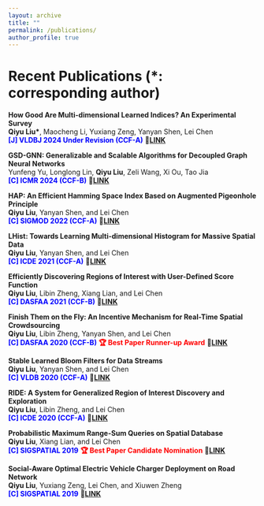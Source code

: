 ```yaml
---
layout: archive
title: ""
permalink: /publications/
author_profile: true
---
```


Recent Publications (\*: corresponding author)
=====
**How Good Are Multi-dimensional Learned Indices? An Experimental Survey**  
**Qiyu Liu\***, Maocheng Li, Yuxiang Zeng, Yanyan Shen, Lei Chen   
<span style="color:blue">**[J] VLDBJ 2024 Under Revision (CCF-A)**</span> 🔗[**LINK**](https://arxiv.org/pdf/2405.05536)

**GSD-GNN: Generalizable and Scalable Algorithms for Decoupled Graph Neural Networks**    
Yunfeng Yu, Longlong Lin, **Qiyu Liu**, Zeli Wang, Xi Ou, Tao Jia    
<span style="color:blue">**[C] ICMR 2024 (CCF-B)**</span> 🔗[**LINK**](https://dl.acm.org/doi/abs/10.1145/3652583.3658051)

**HAP: An Efficient Hamming Space Index Based on Augmented Pigeonhole Principle**  
**Qiyu Liu**, Yanyan Shen, and Lei Chen   
<span style="color:blue">**[C] SIGMOD 2022 (CCF-A)**</span> 🔗[**LINK**](https://dl.acm.org/doi/abs/10.1145/3514221.3517880)   

**LHist: Towards Learning Multi-dimensional Histogram for Massive Spatial Data**   
**Qiyu Liu**, Yanyan Shen, and Lei Chen   
<span style="color:blue">**[C] ICDE 2021 (CCF-A)**</span> 🔗[**LINK**](https://ieeexplore.ieee.org/abstract/document/9458896/)   

**Efficiently Discovering Regions of Interest with User-Defined Score Function**  
**Qiyu Liu**, Libin Zheng, Xiang Lian, and Lei Chen   
<span style="color:blue">**[C] DASFAA 2021 (CCF-B)**</span> 🔗[**LINK**](https://link.springer.com/chapter/10.1007/978-3-030-73194-6_39)   

**Finish Them on the Fly: An Incentive Mechanism for Real-Time Spatial Crowdsourcing**   
**Qiyu Liu**, Libin Zheng, Yanyan Shen, and Lei Chen   
<span style="color:blue">**[C] DASFAA 2020 (CCF-B)**</span> <span style="color:red">**🏆 Best Paper Runner-up Award**</span> 🔗[**LINK**](https://link.springer.com/chapter/10.1007/978-3-030-59416-9_45)   

**Stable Learned Bloom Filters for Data Streams**   
**Qiyu Liu**, Yanyan Shen, and Lei Chen   
<span style="color:blue">**[C] VLDB 2020 (CCF-A)**</span> 🔗[**LINK**](http://www.vldb.org/pvldb/vol13/p2355-liu.pdf)       

**RIDE: A System for Generalized Region of Interest Discovery and Exploration**   
**Qiyu Liu**, Libin Zheng, and Lei Chen   
<span style="color:blue">**[C] ICDE 2020 (CCF-A)**</span> 🔗[**LINK**](https://ieeexplore.ieee.org/abstract/document/9101544/)    

**Probabilistic Maximum Range-Sum Queries on Spatial Database**   
**Qiyu Liu**, Xiang Lian, and Lei Chen   
<span style="color:blue">**[C] SIGSPATIAL 2019**</span>  <span style="color:red">**🏆 Best Paper Candidate Nomination**</span> 🔗[**LINK**](https://dl.acm.org/doi/abs/10.1145/3347146.3359376)     

**Social-Aware Optimal Electric Vehicle Charger Deployment on Road Network**   
**Qiyu Liu**, Yuxiang Zeng, Lei Chen, and Xiuwen Zheng   
<span style="color:blue">**[C] SIGSPATIAL 2019**</span> 🔗[**LINK**](https://dl.acm.org/doi/abs/10.1145/3347146.3359382)     


  
